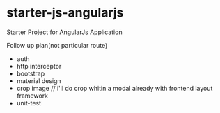 # starter-js-angularjs
Starter Project for AngularJs Application

Follow up plan(not particular route)



* auth
* http interceptor
* bootstrap
* material design
* crop image // i'll do crop whitin a modal already with frontend layout framework
* unit-test


